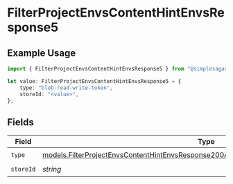 # FilterProjectEnvsContentHintEnvsResponse5

## Example Usage

```typescript
import { FilterProjectEnvsContentHintEnvsResponse5 } from "@simplesagar/vercel/models/filterprojectenvsop.js";

let value: FilterProjectEnvsContentHintEnvsResponse5 = {
    type: "blob-read-write-token",
    storeId: "<value>",
};
```

## Fields

| Field                                                                                                                                                                                    | Type                                                                                                                                                                                     | Required                                                                                                                                                                                 | Description                                                                                                                                                                              |
| ---------------------------------------------------------------------------------------------------------------------------------------------------------------------------------------- | ---------------------------------------------------------------------------------------------------------------------------------------------------------------------------------------- | ---------------------------------------------------------------------------------------------------------------------------------------------------------------------------------------- | ---------------------------------------------------------------------------------------------------------------------------------------------------------------------------------------- |
| `type`                                                                                                                                                                                   | [models.FilterProjectEnvsContentHintEnvsResponse200ApplicationJSONResponseBody3Envs5Type](../models/filterprojectenvscontenthintenvsresponse200applicationjsonresponsebody3envs5type.md) | :heavy_check_mark:                                                                                                                                                                       | N/A                                                                                                                                                                                      |
| `storeId`                                                                                                                                                                                | *string*                                                                                                                                                                                 | :heavy_check_mark:                                                                                                                                                                       | N/A                                                                                                                                                                                      |